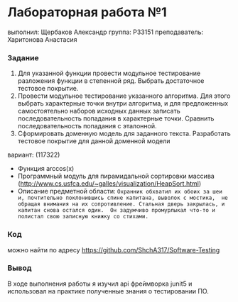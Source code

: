 # Лабораторная работа №1

выполнил: Щербаков Александр
группа: P33151
преподаватель: Харитонова Анастасия

### Задание

1. Для указанной функции провести модульное тестирование разложения функции в степенной ряд. 
Выбрать достаточное тестовое покрытие.
2. Провести модульное тестирование указанного алгоритма. Для этого выбрать характерные точки внутри алгоритма, 
и для предложенных самостоятельно наборов исходных данных записать последовательность попадания в характерные точки. 
Сравнить последовательность попадания с эталонной.
3. Сформировать доменную модель для заданного текста.  Разработать тестовое покрытие для данной доменной модели

вариант: (117322)
- Функция arccos(x)
- Программный модуль для пирамидальной сортировки массива (http://www.cs.usfca.edu/~galles/visualization/HeapSort.html)
- Описание предметной области:
  `Охранник обхватил их обоих за шеи и, почтительно поклонившись спине капитана, выволок с мостика, 
   не обращая внимания на их сопротивление. Стальная дверь закрылась, и капитан снова остался один. 
   Он задумчиво промурлыкал что-то и полистал свою записную книжку со стихами.`


### Код

можно найти по адресу https://github.com/ShchA317/Software-Testing


### Вывод

В ходе выполнения работы я изучил api фреймворка junit5 и использовал на практике полученные знания о тестировании ПО.
